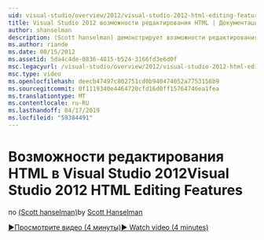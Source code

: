```yaml
---
uid: visual-studio/overview/2012/visual-studio-2012-html-editing-features
title: Visual Studio 2012 возможности редактирования HTML | Документация Майкрософт
author: shanselman
description: (Scott hanselman) демонстрирует возможности редактирования HTML в Visual Studio 2012.
ms.author: riande
ms.date: 08/15/2012
ms.assetid: 5da4c4de-0836-4815-b524-3166fd3e6d0f
msc.legacyurl: /visual-studio/overview/2012/visual-studio-2012-html-editing-features
msc.type: video
ms.openlocfilehash: deecb47497c802751cd0b940474052a7753156b9
ms.sourcegitcommit: 0f1119340e4464720cfd16d0ff15764746ea1fea
ms.translationtype: MT
ms.contentlocale: ru-RU
ms.lasthandoff: 04/17/2019
ms.locfileid: "59384491"
---
```

# <a name="visual-studio-2012-html-editing-features"></a><span data-ttu-id="3e90b-103">Возможности редактирования HTML в Visual Studio 2012</span><span class="sxs-lookup"><span data-stu-id="3e90b-103">Visual Studio 2012 HTML Editing Features</span></span>

<span data-ttu-id="3e90b-104">по [(Scott hanselman)](https://github.com/shanselman)</span><span class="sxs-lookup"><span data-stu-id="3e90b-104">by [Scott Hanselman](https://github.com/shanselman)</span></span>

[<span data-ttu-id="3e90b-105">&#9654;Просмотрите видео (4 минуты)</span><span class="sxs-lookup"><span data-stu-id="3e90b-105">&#9654; Watch video (4 minutes)</span></span>](https://channel9.msdn.com/Blogs/ASP-NET-Site-Videos/visual-studio-2012-html-editing-features)
